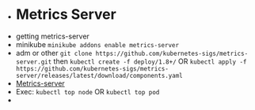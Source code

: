 - # Metrics Server
- getting metrics-server
- minikube `minikube addons enable metrics-server`
- adm or other `git clone https://github.com/kubernetes-sigs/metrics-server.git` then `kubectl create -f deploy/1.8+/` OR `kubectl apply -f https://github.com/kubernetes-sigs/metrics-server/releases/latest/download/components.yaml`
- [Metrics-server](https://github.com/kubernetes-sigs/metrics-server)
- Exec: `kubectl top node` OR `kubectl top pod`
-